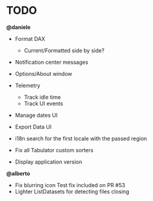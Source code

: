 # TODO

**@daniele**
- Format DAX
    - Current/Formatted side by side?

- Notification center messages
- Options/About window
- Telemetry 
    - Track idle time
    - Track UI events

- Manage dates UI
- Export Data UI
- i18n search for the first locale with the passed region
- Fix all Tabulator custom sorters
- Display application version

**@alberto**

- Fix blurring icon
    Test fix included on PR #53
- Lighter ListDatasets for detecting files closing